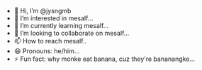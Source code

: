 - 👋 Hi, I’m @jysngmb
- 👀 I’m interested in mesalf...
- 🌱 I’m currently learning mesalf...
- 💞️ I’m looking to collaborate on mesalf...
- 📫 How to reach mesalf..
- 😄 Pronouns: he/him...
- ⚡ Fun fact: why monke eat banana, cuz they're bananangke...

<!---
jysngmb/jysngmb is a ✨ special ✨ repository because its `README.md` (this file) appears on your GitHub profile.
You can click the Preview link to take a look at your changes.
--->
